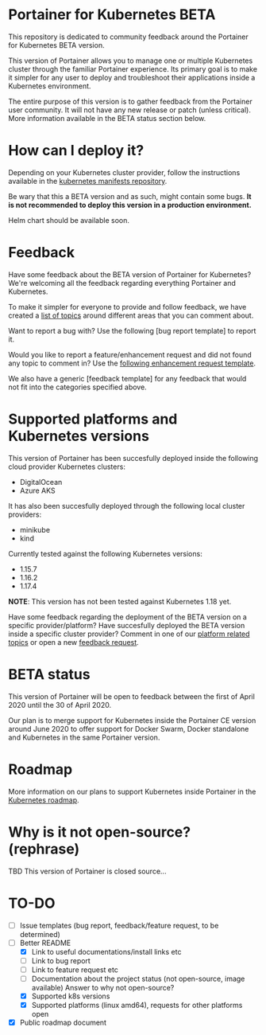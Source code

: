 # Portainer for Kubernetes BETA

This repository is dedicated to community feedback around the Portainer for Kubernetes BETA version.

This version of Portainer allows you to manage one or multiple Kubernetes cluster through the familiar Portainer experience. Its primary goal is to make it simpler for any user to deploy and troubleshoot their applications inside a Kubernetes environment.

The entire purpose of this version is to gather feedback from the Portainer user community. It will not have any new release or patch (unless critical). More information available in the BETA status section below.

# How can I deploy it?

Depending on your Kubernetes cluster provider, follow the instructions available in the [kubernetes manifests repository](https://github.com/portainer/portainer-k8s).

Be wary that this a BETA version and as such, might contain some bugs. **It is not recommended to deploy this version in a production environment.**

Helm chart should be available soon.

# Feedback

Have some feedback about the BETA version of Portainer for Kubernetes? We're welcoming all the feedback regarding everything Portainer and Kubernetes.

To make it simpler for everyone to provide and follow feedback, we have created a [list of topics]() around different areas that you can comment about.

Want to report a bug with? Use the following [bug report template] to report it.

Would you like to report a feature/enhancement request and did not found any topic to comment in? Use the [following enhancement request template]().

We also have a generic [feedback template] for any feedback that would not fit into the categories specified above.

# Supported platforms and Kubernetes versions

This version of Portainer has been succesfully deployed inside the following cloud provider Kubernetes clusters:

* DigitalOcean
* Azure AKS

It has also been succesfully deployed through the following local cluster providers:

* minikube
* kind

Currently tested against the following Kubernetes versions:

* 1.15.7
* 1.16.2
* 1.17.4

**NOTE**: This version has not been tested against Kubernetes 1.18 yet.

Have some feedback regarding the deployment of the BETA version on a specific provider/platform? Have succesfully deployed the BETA version inside a specific cluster provider? Comment in one of our [platform related topics]() or open a new [feedback request]().

# BETA status

This version of Portainer will be open to feedback between the first of April 2020 until the 30 of April 2020.

Our plan is to merge support for Kubernetes inside the Portainer CE version around June 2020 to offer support for Docker Swarm, Docker standalone and Kubernetes in the same Portainer version.

# Roadmap

More information on our plans to support Kubernetes inside Portainer in the [Kubernetes roadmap](https://github.com/portainer/kubernetes-roadmap/projects/1).

# Why is it not open-source? (rephrase)

TBD
This version of Portainer is closed source...

# TO-DO

- [ ] Issue templates (bug report, feedback/feature request, to be determined)
- [ ] Better README
  - [x] Link to useful documentations/install links etc
  - [ ] Link to bug report
  - [ ] Link to feature request etc
  - [ ] Documentation about the project status (not open-source, image available) Answer to why not open-source?
  - [x] Supported k8s versions
  - [x] Supported platforms (linux amd64), requests for other platforms open
- [x] Public roadmap document
